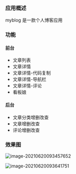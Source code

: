 ### 应用概述

myblog 是一款个人博客应用

### 功能

#### 前台

- 文章列表
- 文章详情
- 文章详情-代码复制
- 文章详情-导航栏
- 文章详情-评论
- 看板娘

#### 后台

- 文章分类增删改查
- 文章增删改查
- 评论增删改查



### 效果图

![image-20210620093457652](https://gitee.com/zero8coder/gallery/raw/master/image-20210620093457652.png)

![image-20210620093641751](https://gitee.com/zero8coder/gallery/raw/master/image-20210620093641751.png)
